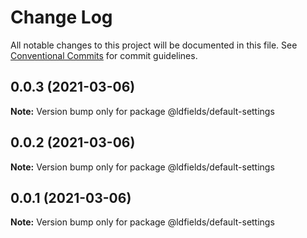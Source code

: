 # Change Log

All notable changes to this project will be documented in this file.
See [Conventional Commits](https://conventionalcommits.org) for commit guidelines.

## 0.0.3 (2021-03-06)

**Note:** Version bump only for package @ldfields/default-settings





## 0.0.2 (2021-03-06)

**Note:** Version bump only for package @ldfields/default-settings





## 0.0.1 (2021-03-06)

**Note:** Version bump only for package @ldfields/default-settings
